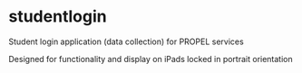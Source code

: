 # studentlogin
Student login application (data collection) for PROPEL services

Designed for functionality and display on iPads locked in portrait orientation
